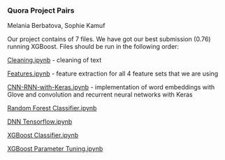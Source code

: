 ### Quora Project Pairs 

Melania Berbatova, Sophie Kamuf

Our project contains of 7 files. We have got our best submission (0.76) running XGBoost. Files should be run in the following order: 

[Cleaning.ipynb](Cleaning.ipynb) - cleaning of text

[Features.ipynb](Features.ipynb) - feature extraction for all 4 feature sets that we are using

[CNN-RNN-with-Keras.ipynb](CNN-RNN-with-Keras.ipynb) - implementation of word embeddings with Glove and convolution and recurrent neural networks with Keras 

[Random Forest Classifier.ipynb](https://github.com/melaniab/quora_kaggle_competition/blob/master/Random%20Forest%20Classifier.ipynb)

[DNN Tensorflow.ipynb](https://github.com/melaniab/quora_kaggle_competition/blob/master/DNN%20Tensorflow.ipynb)

[XGBoost Classifier.ipynb](https://github.com/melaniab/quora_kaggle_competition/blob/master/XGBoost%20Classifier.ipynb) 

[XGBoost Parameter Tuning.ipynb](https://github.com/melaniab/quora_kaggle_competition/blob/master/XGBoost%20Parameter%20Tuning.ipynb)
